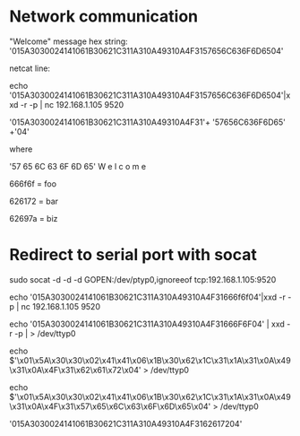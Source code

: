 # Network communication

"Welcome" message hex string: '015A3030024141061B30621C311A310A49310A4F3157656C636F6D6504'

netcat line:

echo '015A3030024141061B30621C311A310A49310A4F3157656C636F6D6504'|xxd -r -p | nc 192.168.1.105 9520

'015A3030024141061B30621C311A310A49310A4F31'+ '57656C636F6D65' +'04'

where

'57 65 6C 63 6F 6D 65'
 W  e  l  c  o  m  e

666f6f = foo

626172 = bar

62697a = biz

# Redirect to serial port with socat

sudo socat -d -d -d GOPEN:/dev/ptyp0,ignoreeof tcp:192.168.1.105:9520

echo '015A3030024141061B30621C311A310A49310A4F31666f6f04'|xxd -r -p | nc 192.168.1.105 9520

echo '015A3030024141061B30621C311A310A49310A4F31666F6F04' | xxd -r -p | > /dev/ttyp0

echo $'\x01\x5A\x30\x30\x02\x41\x41\x06\x1B\x30\x62\x1C\x31\x1A\x31\x0A\x49\x31\x0A\x4F\x31\x62\x61\x72\x04' > /dev/ttyp0

echo $'\x01\x5A\x30\x30\x02\x41\x41\x06\x1B\x30\x62\x1C\x31\x1A\x31\x0A\x49\x31\x0A\x4F\x31\x57\x65\x6C\x63\x6F\x6D\x65\x04' > /dev/ttyp0

'015A3030024141061B30621C311A310A49310A4F3162617204'
